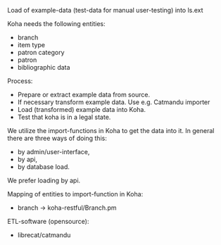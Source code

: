 Load of example-data (test-data for manual user-testing) into ls.ext

Koha needs the following entities:
- branch
- item type
- patron category
- patron
- bibliographic data

Process:
- Prepare or extract example data from source.
- If necessary transform example data. Use e.g. Catmandu importer
- Load (transformed) example data into Koha.
- Test that koha is in a legal state.

We utilize the import-functions in Koha to get the data into it. In general
there are three ways of doing this:
- by admin/user-interface, 
- by api,
- by database load.

We prefer loading by api.

Mapping of entities to import-function in Koha:
- branch -> koha-restful/Branch.pm

ETL-software (opensource):
- librecat/catmandu
